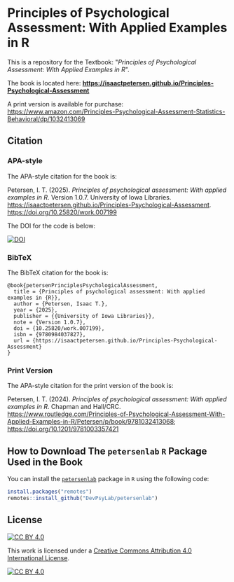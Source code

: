 
# Principles of Psychological Assessment: With Applied Examples in R

This is a repository for the Textbook: "*Principles of Psychological Assessment: With Applied Examples in R*".

The book is located here: **https://isaactpetersen.github.io/Principles-Psychological-Assessment**

A print version is available for purchase: https://www.amazon.com/Principles-Psychological-Assessment-Statistics-Behavioral/dp/1032413069

## Citation

### APA-style

The APA-style citation for the book is:

Petersen, I. T. (2025). *Principles of psychological assessment: With applied examples in R*. Version 1.0.7. University of Iowa Libraries. https://isaactpetersen.github.io/Principles-Psychological-Assessment. https://doi.org/10.25820/work.007199

The DOI for the code is below:

[![DOI](https://zenodo.org/badge/DOI/10.5281/zenodo.6466589.svg)](https://doi.org/10.5281/zenodo.6466589)

### BibTeX

The BibTeX citation for the book is:

```
@book{petersenPrinciplesPsychologicalAssessment,
  title = {Principles of psychological assessment: With applied examples in {R}},
  author = {Petersen, Isaac T.},
  year = {2025},
  publisher = {{University of Iowa Libraries}},
  note = {Version 1.0.7},
  doi = {10.25820/work.007199},
  isbn = {9780984037827},
  url = {https://isaactpetersen.github.io/Principles-Psychological-Assessment}
}
```

### Print Version

The APA-style citation for the print version of the book is:

Petersen, I. T. (2024). *Principles of psychological assessment: With applied examples in R*. Chapman and Hall/CRC. https://www.routledge.com/Principles-of-Psychological-Assessment-With-Applied-Examples-in-R/Petersen/p/book/9781032413068; https://doi.org/10.1201/9781003357421

## How to Download The `petersenlab` `R` Package Used in the Book

You can install the [`petersenlab`](https://github.com/DevPsyLab/petersenlab) package in `R` using the following code:

```r
install.packages("remotes")
remotes::install_github("DevPsyLab/petersenlab")
```

## License

[![CC BY 4.0][cc-by-shield]][cc-by]

This work is licensed under a
[Creative Commons Attribution 4.0 International License][cc-by].

[![CC BY 4.0][cc-by-image]][cc-by]

[cc-by]: https://creativecommons.org/licenses/by/4.0/
[cc-by-image]: https://i.creativecommons.org/l/by/4.0/88x31.png
[cc-by-shield]: https://img.shields.io/badge/License-CC%20BY%204.0-lightgrey.svg
